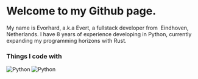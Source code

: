 <h1> Welcome to my Github page.</h1>


<p>My name is Evorhard, a.k.a Evert, a fullstack developer from <img scr="https://emojis.slackmojis.com/emojis/images/1620256953/36224/dutch.png?1620256953"> Eindhoven, Netherlands. I have 8 years of experience developing in Python, currently expanding my programming horizons with Rust.</p>
<h3>Things I code with</h3>
<p>
  <img alt="Python" src="https://img.shields.io/badge/Python-3776AB?style=for-the-badge&logo=python&logoColor=white" />
  <img alt="Python" src="https://img.shields.io/badge/Rust-000000?style=for-the-badge&logo=rust&logoColor=white" />
</p>
